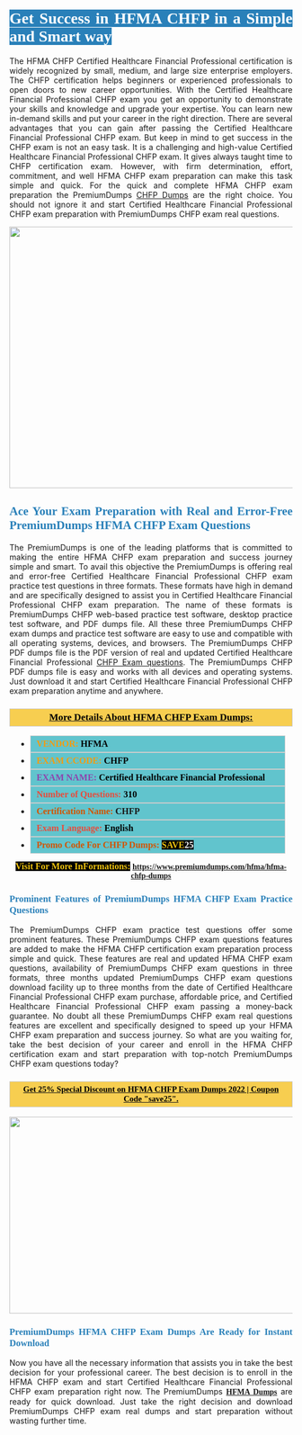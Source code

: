<h1 style="text-align: justify;"><span style="color:#ffffff;"><span style="font-family:Georgia,serif;"><strong><span style="background-color:#2980b9;">Get Success in HFMA CHFP in a Simple and Smart way</span></strong></span></span></h1>

<p style="text-align: justify;">The HFMA CHFP Certified Healthcare Financial Professional certification is widely recognized by small, medium, and large size enterprise employers. The CHFP certification helps beginners or experienced professionals to open doors to new career opportunities. With the Certified Healthcare Financial Professional CHFP exam you get an opportunity to demonstrate your skills and knowledge and upgrade your expertise. You can learn new in-demand skills and put your career in the right direction. There are several advantages that you can gain after passing the Certified Healthcare Financial Professional CHFP exam. But keep in mind to get success in the CHFP exam is not an easy task. It is a challenging and high-value Certified Healthcare Financial Professional CHFP exam. It gives always taught time to CHFP certification exam. However, with firm determination, effort, commitment, and well HFMA CHFP exam preparation can make this task simple and quick. For the quick and complete HFMA CHFP exam preparation the PremiumDumps <a href="https://www.premiumdumps.com/hfma/hfma-chfp-dumps">CHFP Dumps</a> are the right choice. You should not ignore it and start Certified Healthcare Financial Professional CHFP exam preparation with PremiumDumps CHFP exam real questions.</p>

<p style="text-align: center;"><a href="https://www.premiumdumps.com/hfma/hfma-chfp-dumps"><img alt="" src="https://i.imgur.com/KJGzbJ2.jpeg" style="width: 700px; height: 465px;" /></a></p>

<h2 style="text-align: justify;"><span style="color:#2980b9;"><span style="font-family:Georgia,serif;"><strong>Ace Your Exam Preparation with Real and Error-Free PremiumDumps HFMA CHFP Exam Questions</strong></span></span></h2>

<p style="text-align: justify;">The PremiumDumps is one of the leading platforms that is committed to making the entire HFMA CHFP exam preparation and success journey simple and smart. To avail this objective the PremiumDumps is offering real and error-free Certified Healthcare Financial Professional CHFP exam practice test questions in three formats. These formats have high in demand and are specifically designed to assist you in Certified Healthcare Financial Professional CHFP exam preparation. The name of these formats is PremiumDumps CHFP web-based practice test software, desktop practice test software, and PDF dumps file. All these three PremiumDumps CHFP exam dumps and practice test software are easy to use and compatible with all operating systems, devices, and browsers. The PremiumDumps CHFP PDF dumps file is the PDF version of real and updated Certified Healthcare Financial Professional <a href="https://www.premiumdumps.com/hfma/hfma-chfp-dumps">CHFP Exam questions</a>. The PremiumDumps CHFP PDF dumps file is easy and works with all devices and operating systems. Just download it and start Certified Healthcare Financial Professional CHFP exam preparation anytime and anywhere.</p>

<h3 style="background: #f7ce50; border: 1px solid rgb(204, 204, 204); padding: 5px 10px; text-align: center;"><span style="font-family:Georgia,serif;"><u><u><span style="color:#000000;"><span style="font-size:11pt"><span style="line-height:normal"><b><span style="font-size:13.0pt"><span cambria="">More Details About HFMA CHFP Exam Dumps:</span></span></b></span></span></span></u></u></span></h3>

<ul>
	<li style="margin:0cm 10pt">
	<div style="background:#61c4cd; border: 1px solid rgb(204, 204, 204); padding: 5px 10px; text-align: justify;"><span style="font-family:Georgia,serif;"><span style="font-size:11pt"><span style="line-height:normal"><b><span style="font-size:12.0pt"><span new="" roman="" times=""><span style="color:#f39c12;">VENDOR:</span> <span style="color:#000000;">HFMA</span></span></span></b></span></span></span></div>
	</li>
	<li style="margin:0cm 10pt">
	<div style="background: #61c4cd; border: 1px solid rgb(204, 204, 204); padding: 5px 10px; text-align: justify;"><span style="font-family:Georgia,serif;"><span style="font-size:11pt"><span style="line-height:normal"><b><span style="font-size:12.0pt"><span new="" roman="" times=""><span style="color:#f39c12;">EXAM CCODE:</span> <span style="color:#000000;">CHFP</span></span></span></b></span></span></span></div>
	</li>
	<li style="margin:0cm 10pt">
	<div style="background: #61c4cd; border: 1px solid rgb(204, 204, 204); padding: 5px 10px; text-align: justify;"><span style="font-family:Georgia,serif;"><span style="font-size:11pt"><span style="line-height:normal"><b><span style="font-size:12.0pt"><span new="" roman="" times=""><span style="color:#8e44ad;">EXAM NAME:</span> <span style="color:#000000;">Certified Healthcare Financial Professional</span></span></span></b></span></span></span></div>
	</li>
	<li style="margin:0cm 10pt">
	<div style="background: #61c4cd; border: 1px solid rgb(204, 204, 204); padding: 5px 10px;"><span style="font-family:Georgia,serif;"><span style="font-size:11pt"><span style="line-height:normal"><b><span style="font-size:12.0pt"><span new="" roman="" times=""><span style="color:#e74c3c;">Number of Questions:</span><span style="color:#000000;"><span style="color:#f1c40f;"> </span>310</span></span></span></b></span></span></span></div>
	</li>
	<li style="margin:0cm 10pt">
	<div style="background: #61c4cd; border: 1px solid rgb(204, 204, 204); padding: 5px 10px; text-align: justify;"><span style="font-family:Georgia,serif;"><span style="font-size:11pt"><span style="line-height:normal"><b><span style="font-size:12.0pt"><span new="" roman="" times=""><span style="color:#d35400;">Certification Name:</span> CHFP</span></span></b></span></span></span></div>
	</li>
	<li style="margin:0cm 10pt">
	<div style="background: #61c4cd; border: 1px solid rgb(204, 204, 204); padding: 5px 10px; text-align: justify;"><span style="font-family:Georgia,serif;"><span style="font-size:11pt"><span style="line-height:normal"><b><span style="font-size:12.0pt"><span new="" roman="" times=""><span style="color:#e74c3c;">Exam Language:</span> <span style="color:#000000;">English</span></span></span></b></span></span></span></div>
	</li>
	<li style="margin:0cm 10pt">
	<div style="background: #61c4cd; border: 1px solid rgb(204, 204, 204); padding: 5px 10px;"><span style="font-family:Georgia,serif;"><span style="font-size:11pt"><span style="line-height:normal"><b><span style="font-size:12.0pt"><span new="" roman="" times=""><span style="color:#d35400;">Promo Code For CHFP Dumps:</span><span style="color:#f1c40f;"> <span style="background-color:#000000;">SAVE</span></span><span style="color:#ffffff;"><span style="background-color:#000000;">25</span></span></span></span></b></span></span></span></div>
	</li>
</ul>

<p style="text-align: center;"><span style="font-family:Georgia,serif;"><strong><span style="font-size:16px;"><span style="color:#f1c40f;"><span style="background-color:#000000;">Visit For More InFormations:</span></span></span> <a href="https://www.premiumdumps.com/hfma/hfma-chfp-dumps">https://www.premiumdumps.com/hfma/hfma-chfp-dumps</a></strong></span></p>

<h3 style="text-align: justify;"><span style="color:#2980b9;"><span style="font-family:Georgia,serif;"><strong><strong><strong>Prominent Features of PremiumDumps HFMA CHFP Exam Practice Questions</strong></strong></strong></span></span></h3>

<p style="text-align: justify;">The PremiumDumps CHFP exam practice test questions offer some prominent features. These PremiumDumps CHFP exam questions features are added to make the HFMA CHFP certification exam preparation process simple and quick. These features are real and updated HFMA CHFP exam questions, availability of PremiumDumps CHFP exam questions in three formats, three months updated PremiumDumps CHFP exam questions download facility up to three months from the date of Certified Healthcare Financial Professional CHFP exam purchase, affordable price, and Certified Healthcare Financial Professional CHFP exam passing a money-back guarantee. No doubt all these PremiumDumps CHFP exam real questions features are excellent and specifically designed to speed up your HFMA CHFP exam preparation and success journey. So what are you waiting for, take the best decision of your career and enroll in the HFMA CHFP certification exam and start preparation with top-notch PremiumDumps CHFP exam questions today?</p>

<h3 style="background: rgb(247, 206, 80); border: 1px solid rgb(204, 204, 204); padding: 5px 10px; text-align: center;"><span style="font-family:Georgia,serif;"><u><span style="color:#000000;"><span style="font-size:11pt;"><span style="line-height:normal;"><b><span cambria="">Get 25% Special Discount on HFMA CHFP Exam Dumps 2022 | Coupon Code "save25".</span></b></span></span></span></u></span></h3>

<p style="text-align: center;"><strong><strong><a href="https://www.premiumdumps.com/hfma/hfma-chfp-dumps"><img alt="" src="https://i.imgur.com/F18GQwv.jpeg" style="width: 700px; height: 350px;" /></a></strong></strong></p>

<h3 style="text-align: justify;"><strong><span style="color:#2980b9;"><span style="font-family:Georgia,serif;"><strong><strong><strong>PremiumDumps HFMA CHFP Exam Dumps Are Ready for Instant Download</strong></strong></strong></span></span></strong></h3>

<p style="text-align: justify;">Now you have all the necessary information that assists you in take the best decision for your professional career. The best decision is to enroll in the HFMA CHFP exam and start Certified Healthcare Financial Professional CHFP exam preparation right now. The PremiumDumps <span style="font-family:Georgia,serif;"><strong><a href="https://www.premiumdumps.com/hfma-exam-dumps">HFMA Dumps</a></strong></span> are ready for quick download. Just take the right decision and download PremiumDumps CHFP exam real dumps and start preparation without wasting further time.</p>

